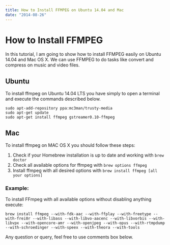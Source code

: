```yaml
---
title: How to Install FFMPEG on Ubuntu 14.04 and Mac
date: "2014-08-26"
---
```

# How to Install FFMPEG

In this tutorial, I am going to show how to install FFMPEG easily on Ubuntu 14.04 and Mac OS X.
We can use FFMPEG to do tasks like convert and compress on music and video files.

<!-- end -->

## Ubuntu

To install ffmpeg on Ubuntu 14.04 LTS you have simply to open a terminal and execute the commands described below.

```
sudo apt-add-repository ppa:mc3man/trusty-media
sudo apt-get update
sudo apt-get install ffmpeg gstreamer0.10-ffmpeg
```

## Mac

To install ffmpeg on MAC OS X you should follow these steps:

1. Check if your Homebrew installation is up to date and working with `brew doctor`
2. Check all available options for ffmpeg with `brew options ffmpeg`
3. Install ffmpeg with all desired options with `brew install ffmpeg [all your options]`

### Example:

To install FFmpeg with all available options without disabling anything execute:

```
brew install ffmpeg --with-fdk-aac --with-ffplay --with-freetype --with-frei0r --with-libass --with-libvo-aacenc --with-libvorbis --with-libvpx --with-opencore-amr --with-openjpeg --with-opus --with-rtmpdump --with-schroedinger --with-speex --with-theora --with-tools
```

Any question or query, feel free to use comments box below.
